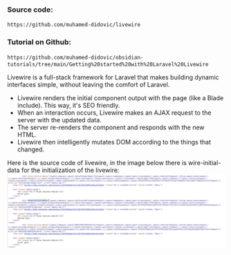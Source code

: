 ### Source code:
```
https://github.com/muhamed-didovic/livewire
```

### Tutorial on Github:
```
https://github.com/muhamed-didovic/obsidian-tutorials/tree/main/Getting%20started%20with%20Laravel%20Livewire
```

Livewire is a full-stack framework for Laravel that makes building dynamic interfaces simple, without leaving the comfort of Laravel.

-   Livewire renders the initial component output with the page (like a Blade include). This way, it's SEO friendly.
-   When an interaction occurs, Livewire makes an AJAX request to the server with the updated data.
-   The server re-renders the component and responds with the new HTML.
-   Livewire then intelligently mutates DOM according to the things that changed.

Here is the source code of livewire, in the image below there is wire-initial-data for the initialization of the livewire:
![Source code](assets/1.png)